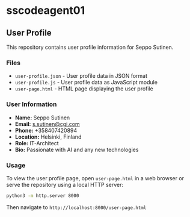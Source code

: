 # sscodeagent01

## User Profile

This repository contains user profile information for Seppo Sutinen.

### Files

- `user-profile.json` - User profile data in JSON format
- `user-profile.js` - User profile data as JavaScript module
- `user-page.html` - HTML page displaying the user profile

### User Information

- **Name:** Seppo Sutinen
- **Email:** s.sutinen@cgi.com
- **Phone:** +358407420894
- **Location:** Helsinki, Finland
- **Role:** IT-Architect
- **Bio:** Passionate with AI and any new technologies

### Usage

To view the user profile page, open `user-page.html` in a web browser or serve the repository using a local HTTP server:

```bash
python3 -m http.server 8000
```

Then navigate to `http://localhost:8000/user-page.html`